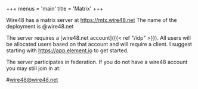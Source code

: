 +++
menus = 'main'
title = 'Matrix'
+++

Wire48 has a matrix server at https://mtx.wire48.net
The name of the deployment is @wire48.net

The server requires a [wire48.net account]({{< ref "/idp" >}}).
All users will be allocated users based on that account and 
will require a client. I suggest starting with 
https://app.element.io to get started.

The server participates in federation. If you do not have
a wire48 account you may still join in at:

#wire48@wire48.net

